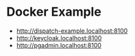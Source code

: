 # Docker Example

- <http://dispatch-example.localhost:8100>
- <http://keycloak.localhost:8100>
- <http://pgadmin.localhost:8100>
